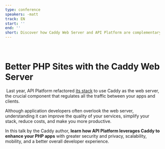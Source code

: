 ```yaml
---
type: conference
speakers: -matt
track: EN
start: ''
end: ''
short: Discover how Caddy Web Server and API Platform are complementary for your developer experience.
---
```

​
# Better PHP Sites with the Caddy Web Server
​
Last year, API Platform refactored [its stack](https://github.com/api-platform/api-platform/pull/1693) to use Caddy as the web server, the crucial component that regulates all the traffic between your apps and clients.

Although application developers often overlook the web server, understanding it can improve the quality of your services, simplify your stack, reduce costs, and make you more productive.

In this talk by the Caddy author, **learn how API Platform leverages Caddy to enhance your PHP apps** with greater security and privacy, scalability, mobility, and a better overall developer experience.
